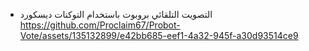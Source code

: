- التصويت التلقائي بروبوت باستخدام التوكنات ديسكورد
https://github.com/Proclaim67/Probot-Vote/assets/135132899/e42bb685-eef1-4a32-945f-a30d93514ce9

